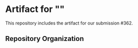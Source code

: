 # Artifact for ""

This repository includes the artifact for our submission #362.

## Repository Organization

```text
```